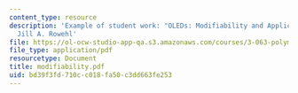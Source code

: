 ```yaml
---
content_type: resource
description: 'Example of student work: "OLEDs: Modifiability and Applications," by
  Jill A. Rowehl'
file: https://ol-ocw-studio-app-qa.s3.amazonaws.com/courses/3-063-polymer-physics-spring-2007/bd39f3fd710cc018fa50c3dd663fe253_modifiability.pdf
file_type: application/pdf
resourcetype: Document
title: modifiability.pdf
uid: bd39f3fd-710c-c018-fa50-c3dd663fe253
---
```

